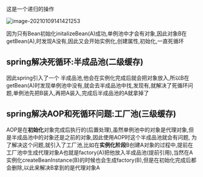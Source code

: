 这是一个递归的操作

![image-20210109141421253](C:\Users\25006\AppData\Roaming\Typora\typora-user-images\image-20210109141421253.png)

因为只有Bean初始化initalizeBean(A)成功,单例池中才会有对象,因此对象B在getBean(A),时发现A没有,因此又会开始实例化,创建属性,初始化,一直死循环

## spring解决死循环:半成品池(二级缓存)

因此spring引入了一个 半成品池,他会在实例化完成后就会把对象放入,所以B在getBean(A)时发现单例池中没有,就会去半成品池中找,发现有,就解决了死循环问题,单例池先把B装入,再把A装入,完成后半成品池的A就拿掉了

## spring解决AOP和死循环问题:工厂池(三级缓存)

AOP是在**初始化**对象完成后执行的(后置处理),虽然单例池中的对象是代理对象,但是半成品池中的对象还是之前的对象,因此使用AOP时这个半成品池就会有问题, 为了解决这个问题,就引入了工厂池,比如在**实例化阶段**B创建A对象的过程中,提前在工厂池中生成代理对象A也就是factory(A)把他放入半成品池(提前引用),当然在A实例化createBeanInstance(B)的时候也会生成factory(B),但是在初始化完成后都会删除,以此来解决B拿到的是代理对象A


